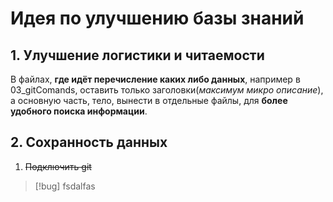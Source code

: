 # Идея по улучшению базы знаний
## 1. Улучшение логистики и читаемости
В файлах, **где идёт перечисление каких либо данных**, например в 03_gitComands, оставить только заголовки(_максимум микро описание_), а основную часть, тело, вынести в отдельные файлы, для **более удобного поиска информации**.
## 2. Сохранность данных
1. ~~Подключить git~~
  
>[!bug]
>fsdalfas
>